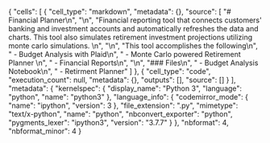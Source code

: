 {
 "cells": [
  {
   "cell_type": "markdown",
   "metadata": {},
   "source": [
    "# Financial Planner\n",
    "\n",
    "Financial reporting tool that connects customers' banking and investment accounts and automatically refreshes the data and charts. This tool also simulates retirement investment projections utilizing monte carlo simulations. \n",
    "\n",
    "This tool accomplishes the following\n",
    "    - Budget Analysis with Plaid\n",
    "    - Monte Carlo powered Retirement Planner \n",
    "    - Financial Reports\n",
    "\n",
    "### Files\n",
    "    - Budget Analysis Notebook\n",
    "    - Retirment Planner"
   ]
  },
  {
   "cell_type": "code",
   "execution_count": null,
   "metadata": {},
   "outputs": [],
   "source": []
  }
 ],
 "metadata": {
  "kernelspec": {
   "display_name": "Python 3",
   "language": "python",
   "name": "python3"
  },
  "language_info": {
   "codemirror_mode": {
    "name": "ipython",
    "version": 3
   },
   "file_extension": ".py",
   "mimetype": "text/x-python",
   "name": "python",
   "nbconvert_exporter": "python",
   "pygments_lexer": "ipython3",
   "version": "3.7.7"
  }
 },
 "nbformat": 4,
 "nbformat_minor": 4
}
